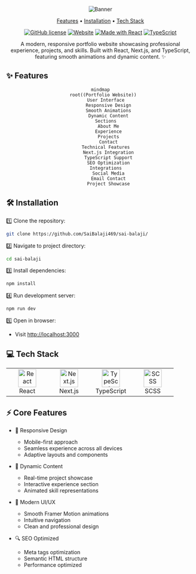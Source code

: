 <div align="center">

![Banner](https://capsule-render.vercel.app/api?type=waving&color=gradient&height=200&section=header&text=Portfolio%20Website&fontSize=80&animation=fadeIn&fontAlignY=35)

<p align="center">
  <a href="#features">Features</a> •
  <a href="#installation">Installation</a> •
  <a href="#tech-stack">Tech Stack</a>
</p>

[![GitHub license](https://img.shields.io/github/license/saibalaji469/Portfolio?style=flat-square)](LICENSE)
[![Website](https://img.shields.io/website?style=flat-square&url=https%3A%2F%2Fbalaji.is-a.dev)](https://balaji.is-a.dev)
[![Made with React](https://img.shields.io/badge/Made%20with-React-61DAFB?style=flat-square&logo=react)](https://reactjs.org)
[![TypeScript](https://img.shields.io/badge/TypeScript-Ready-3178C6?style=flat-square&logo=typescript)](https://www.typescriptlang.org)

<p align="center">A modern, responsive portfolio website showcasing professional experience, projects, and skills. Built with React, Next.js, and TypeScript, featuring smooth animations and dynamic content. ✨</p>

</div>

## ✨ Features

<div align="center">

```mermaid
mindmap
  root((Portfolio Website))
    User Interface
      Responsive Design
      Smooth Animations
      Dynamic Content
    Sections
      About Me
      Experience
      Projects
      Contact
    Technical Features
      Next.js Integration
      TypeScript Support
      SEO Optimization
    Integrations
      Social Media
      Email Contact
      Project Showcase
```

</div>



## 🛠️ Installation

1️⃣ Clone the repository:
```bash
git clone https://github.com/SaiBalaji469/sai-balaji/
```

2️⃣ Navigate to project directory:
```bash
cd sai-balaji
```

3️⃣ Install dependencies:
```bash
npm install
```

4️⃣ Run development server:
```bash
npm run dev
```

5️⃣ Open in browser:
- Visit [http://localhost:3000](http://localhost:3000)

## 💻 Tech Stack

<table align="center">
  <tr>
    <td align="center" width="96">
      <img src="https://skillicons.dev/icons?i=react" width="48" height="48" alt="React" />
      <br>React
    </td>
    <td align="center" width="96">
      <img src="https://skillicons.dev/icons?i=nextjs" width="48" height="48" alt="Next.js" />
      <br>Next.js
    </td>
    <td align="center" width="96">
      <img src="https://skillicons.dev/icons?i=ts" width="48" height="48" alt="TypeScript" />
      <br>TypeScript
    </td>
    <td align="center" width="96">
      <img src="https://skillicons.dev/icons?i=scss" width="48" height="48" alt="SCSS" />
      <br>SCSS
    </td>
  </tr>
</table>

## ⚡ Core Features

- 📱 Responsive Design
  - Mobile-first approach
  - Seamless experience across all devices
  - Adaptive layouts and components

- 🎯 Dynamic Content
  - Real-time project showcase
  - Interactive experience section
  - Animated skill representations

- 🎨 Modern UI/UX
  - Smooth Framer Motion animations
  - Intuitive navigation
  - Clean and professional design

- 🔍 SEO Optimized
  - Meta tags optimization
  - Semantic HTML structure
  - Performance optimized


